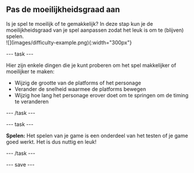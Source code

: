 ## Pas de moeilijkheidsgraad aan

<div style="display: flex; flex-wrap: wrap">
<div style="flex-basis: 200px; flex-grow: 1; margin-right: 15px;">
Is je spel te moeilijk of te gemakkelijk? In deze stap kun je de moeilijkheidsgraad van je spel aanpassen zodat het leuk is om te (blijven) spelen. 
</div>
<div>
![](images/difficulty-example.png){:width="300px"}
</div>
</div>

--- task ---

Hier zijn enkele dingen die je kunt proberen om het spel makkelijker of moeilijker te maken:

+ Wijzig de grootte van de platforms of het personage
+ Verander de snelheid waarmee de platforms bewegen
+ Wijzig hoe lang het personage erover doet om te springen om de timing te veranderen

--- /task ---

--- task ---

**Spelen:** Het spelen van je game is een onderdeel van het testen of je game goed werkt. Het is dus nuttig en leuk!

--- /task ---

--- save ---
